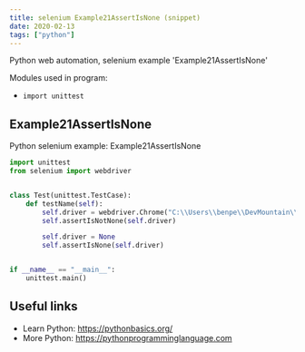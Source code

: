 ```yaml
---
title: selenium Example21AssertIsNone (snippet)
date: 2020-02-13
tags: ["python"]
---
```

Python web automation, selenium example 'Example21AssertIsNone'


Modules used in program: 
* `import unittest`

## Example21AssertIsNone

Python selenium example: Example21AssertIsNone

```python
import unittest
from selenium import webdriver


class Test(unittest.TestCase):
    def testName(self):
        self.driver = webdriver.Chrome("C:\\Users\\benpe\\DevMountain\\testing-resources\\chromedriver.exe")
        self.assertIsNotNone(self.driver)

        self.driver = None
        self.assertIsNone(self.driver)


if __name__ == "__main__":
    unittest.main()


```

## Useful links

- Learn Python: https://pythonbasics.org/
- More Python: https://pythonprogramminglanguage.com
